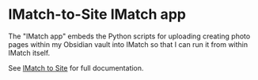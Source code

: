 # IMatch-to-Site IMatch app

The "IMatch app" embeds the Python scripts for uploading creating photo pages within my Obsidian vault into IMatch so that I can run it from within IMatch itself.

See [IMatch to Site](https://quantumgardener.info/notes/imatch-to-site) for full documentation.
